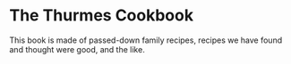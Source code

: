 # The Thurmes Cookbook

This book is made of passed-down family recipes, recipes we have found and thought were good, and the like.
